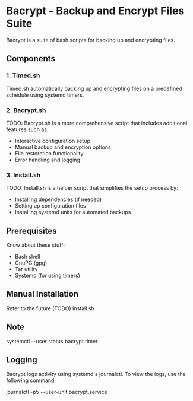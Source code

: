 # Bacrypt - Backup and Encrypt Files Suite

Bacrypt is a suite of bash scripts for backing up and encrypting files.

## Components

### 1. Timed.sh

Timed.sh automatically backing up and encrypting files on a predefined schedule using systemd timers.

### 2. Bacrypt.sh

TODO: Bacrypt.sh is a more comprehensive script that includes additional features such as:

- Interactive configuration setup
- Manual backup and encryption options
- File restoration functionality
- Error handling and logging

### 3. Install.sh

TODO: Install.sh is a helper script that simplifies the setup process by:

- Installing dependencies (if needed)
- Setting up configuration files
- Installing systemd units for automated backups

## Prerequisites

Know about these stuff:

- Bash shell
- GnuPG (gpg)
- Tar utility
- Systemd (for using timers)

## Manual Installation

Refer to the future (TODO) Install.sh

## Note

systemctl --user status bacrypt.timer

## Logging

Bacrypt logs activity using systemd's journalctl. To view the logs, use the following command:

journalctl -p5 --user-unit bacrypt.service
